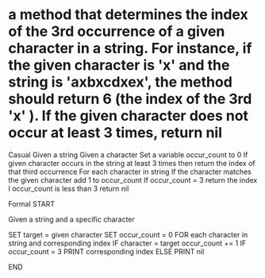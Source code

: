 # a method that determines the index of the 3rd occurrence of a given character in a string. For instance, if the given character is 'x' and the string is 'axbxcdxex', the method should return 6 (the index of the 3rd 'x' ). If the given character does not occur at least 3 times, return nil #

Casual
  Given a string 
  Given a character
  Set a variable occur_count to 0 
  If given character occurs in the string at least 3 times then return the index of that third occurrence 
    For each character in string 
      If the character matches the given character add 1 to occur_count
      If occur_count = 3
        return the index
      I occur_count is less than 3
        return nil
    
Formal
  START

  Given a string and a specific character
  
  SET target = given character
  SET occur_count = 0
  FOR each character in string and corresponding index
    IF character = target
      occur_count += 1 
    IF occur_count = 3
      PRINT corresponding index
    ELSE 
      PRINT nil 
  
  END
